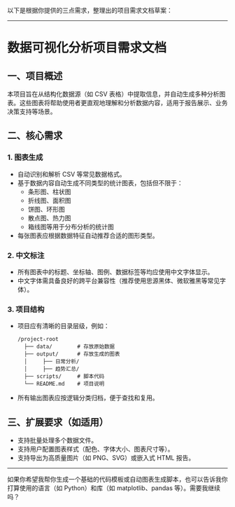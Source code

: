 以下是根据你提供的三点需求，整理出的项目需求文档草案：

---

# 数据可视化分析项目需求文档

## 一、项目概述

本项目旨在从结构化数据源（如 CSV 表格）中提取信息，并自动生成多种分析图表。这些图表将帮助使用者更直观地理解和分析数据内容，适用于报告展示、业务决策支持等场景。

## 二、核心需求

### 1. 图表生成

- 自动识别和解析 CSV 等常见数据格式。
- 基于数据内容自动生成不同类型的统计图表，包括但不限于：
  - 条形图、柱状图
  - 折线图、面积图
  - 饼图、环形图
  - 散点图、热力图
  - 箱线图等用于分布分析的统计图
- 每张图表应根据数据特征自动推荐合适的图形类型。

### 2. 中文标注

- 所有图表中的标题、坐标轴、图例、数据标签等均应使用中文字体显示。
- 中文字体需具备良好的跨平台兼容性（推荐使用思源黑体、微软雅黑等常见字体）。

### 3. 项目结构

- 项目应有清晰的目录层级，例如：
  ```
  /project-root
    ├── data/        # 存放原始数据
    ├── output/      # 存放生成的图表
    │     ├── 日常分析/
    │     ├── 趋势汇总/
    ├── scripts/     # 脚本代码
    └── README.md    # 项目说明
  ```
- 所有输出图表应按逻辑分类归档，便于查找和复用。

## 三、扩展要求（如适用）

- 支持批量处理多个数据文件。
- 支持用户配置图表样式（配色、字体大小、图表尺寸等）。
- 支持导出为高质量图片（如 PNG、SVG）或嵌入式 HTML 报告。

---

如果你希望我帮你生成一个基础的代码模板或自动图表生成脚本，也可以告诉我你打算使用的语言（如 Python）和库（如 matplotlib、pandas 等）。需要我继续吗？
